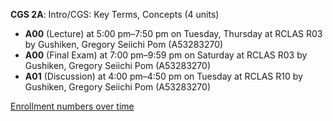 **CGS 2A**: Intro/CGS: Key Terms, Concepts (4 units)

- **A00** (Lecture) at 5:00 pm–7:50 pm on Tuesday, Thursday at RCLAS R03 by Gushiken, Gregory Seiichi Pom (A53283270)
- **A00** (Final Exam) at 7:00 pm–9:59 pm on Saturday at RCLAS R03 by Gushiken, Gregory Seiichi Pom (A53283270)
- **A01** (Discussion) at 4:00 pm–4:50 pm on Tuesday at RCLAS R10 by Gushiken, Gregory Seiichi Pom (A53283270)

[Enrollment numbers over time](./CGS2A.tsv)
